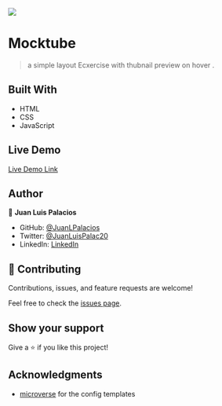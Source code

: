 ![](https://img.shields.io/badge/Microverse-blueviolet)

# Mocktube
> a simple layout Ecxercise with thubnail preview on hover .


## Built With

- HTML
- CSS
- JavaScript

## Live Demo

[Live Demo Link](https://juanlpalacios.github.io/Awesome-books-with-ES6/)

## Author

👤 **Juan Luis Palacios**

- GitHub: [@JuanLPalacios](https://github.com/JuanLPalacios)
- Twitter: [@JuanLuisPalac20](https://twitter.com/twitterhandle)
- LinkedIn: [LinkedIn](https://www.linkedin.com/in/juan-luis-palacios-p%C3%A9rez-95b39a228/)


## 🤝 Contributing

Contributions, issues, and feature requests are welcome!

Feel free to check the [issues page](../../issues/).

## Show your support

Give a ⭐️ if you like this project!

## Acknowledgments

- [microverse](http://www.microverse.org) for the config templates
